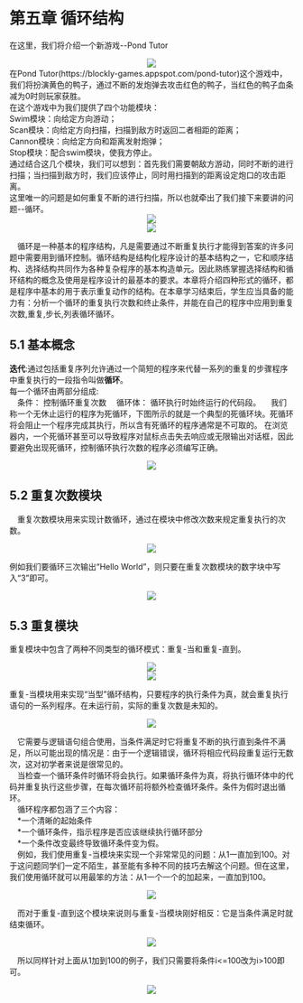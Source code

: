 # 第五章 循环结构
在这里，我们将介绍一个新游戏--Pond Tutor
<center><img src="/assets/p102.png"/></center>
在Pond Tutor(https://blockly-games.appspot.com/pond-tutor)这个游戏中，我们将扮演黄色的鸭子，通过不断的发炮弹去攻击红色的鸭子，当红色的鸭子血条减为0时则玩家获胜。<br>
在这个游戏中为我们提供了四个功能模块：<br>
Swim模块：向给定方向游动；<br>
Scan模块：向给定方向扫描，扫描到敌方时返回二者相距的距离；<br>
Cannon模块：向给定方向和距离发射炮弹；<br>
Stop模块：配合swim模块，使我方停止。<br>
通过结合这几个模块，我们可以想到：首先我们需要朝敌方游动，同时不断的进行扫描；当扫描到敌方时，我们应该停止，同时用扫描到的距离设定炮口的攻击距离。<br>
这里唯一的问题是如何重复不断的进行扫描，所以也就牵出了我们接下来要讲的问题--循环。
<center><img src="/assets/p103.png"/></center>
<center><img src="/assets/p104.png"/></center>

&emsp;循环是一种基本的程序结构，凡是需要通过不断重复执行才能得到答案的许多问题中需要用到循环控制。循环结构是结构化程序设计的基本结构之一，它和顺序结构、选择结构共同作为各种复杂程序的基本构造单元。因此熟练掌握选择结构和循环结构的概念及使用是程序设计的最基本的要求。本章将介绍四种形式的循环，都是程序中基本的用于表示重复动作的结构。在本章学习结束后，学生应当具备的能力有：分析一个循环的重复执行次数和终止条件，并能在自己的程序中应用到重复次数,重复,步长,列表循环循环。
## 5.1 基本概念
<strong>迭代</strong>:通过包括重复序列允许通过一个简短的程序来代替一系列的重复的步骤程序中重复执行的一段指令叫做<strong>循环</strong>。<br>
每一个循环由两部分组成:<br>
&emsp;条件： 控制循环重复次数
&emsp;循环体： 循环执行时始终运行的代码段。
&emsp;我们称一个无休止运行的程序为死循环，下图所示的就是一个典型的死循环块。死循环将会阻止一个程序完成其执行，所以含有死循环的程序通常是不可取的。 在浏览器内，一个死循环甚至可以导致程序对鼠标点击失去响应或无限输出对话框，因此要避免出现死循环，控制循环执行次数的程序必须编写正确。
<center><img src="/assets/p105.png"/></center>

## 5.2 重复次数模块
&emsp;重复次数模块用来实现计数循环，通过在模块中修改次数来规定重复执行的次数。
<center><img src="/assets/p106.png"/></center>

例如我们要循环三次输出“Hello World”，则只要在重复次数模块的数字块中写入“3”即可。
<center><img src="/assets/p107.png"/></center>

## 5.3 重复模块
重复模块中包含了两种不同类型的循环模式：重复-当和重复-直到。
<center><img src="/assets/p108.png"/></center>
<center><img src="/assets/p109.png"/></center>

重复-当模块用来实现“当型”循环结构，只要程序的执行条件为真，就会重复执行语句的一系列程序。在未运行前，实际的重复次数是未知的。
<center><img src="/assets/p110.png"/></center>

&emsp;它需要与逻辑语句组合使用，当条件满足时它将重复不断的执行直到条件不满足，所以可能出现的情况是：由于一个逻辑错误，循环将相应代码段重复运行无数次，这对初学者来说是很常见的。<br>
&emsp;当检查一个循环条件时循环将会执行。如果循环条件为真，将执行循环体中的代码并重复执行这些步骤，在每次循环前将额外检查循环条件。条件为假时退出循环。<br>
&emsp;循环程序都包涵了三个内容：<br>
&emsp;*一个清晰的起始条件<br>
&emsp;*一个循环条件，指示程序是否应该继续执行循环部分<br>
&emsp;*一个条件改变最终导致循环条件变为假。<br>
&emsp;例如，我们使用重复-当模块来实现一个非常常见的问题：从1一直加到100。对于这问题同学们一定不陌生，甚至能有多种不同的技巧去解这个问题。但在这里，我们使用循环就可以用最笨的方法：从1一个一个的加起来，一直加到100。
<center><img src="/assets/p111.png"/></center>

&emsp;而对于重复-直到这个模块来说则与重复-当模块刚好相反：它是当条件满足时就结束循环。
<center><img src="/assets/p112.png"/></center>

&emsp;所以同样针对上面从1加到100的例子，我们只需要将条件i<=100改为i>100即可。
<center><img src="/assets/p113.png"/></center>

